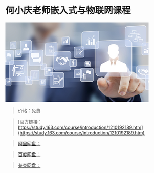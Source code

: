 # 何小庆老师嵌入式与物联网课程

![img](../../../assets/study163/free/e7708ceb4ebf4add80f0ad4c4cac3c5c.jpg)

> 价格：免费

> [官方链接：https://study.163.com/course/introduction/1210192189.htm](https://study.163.com/course/introduction/1210192189.htm)

> [阿里网盘：]()

> [百度网盘：]()

> [夸克网盘：]()
